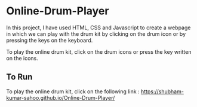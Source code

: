 # Online-Drum-Player
In this project, I have used HTML, CSS and Javascript to create a webpage in which we can play with the drum kit by clicking on the drum icon or by pressing the keys on the keyboard.  

To play the online drum kit, click on the drum icons or press the key written on the icons.

## To Run
To play the online drum kit, click on the following link : https://shubham-kumar-sahoo.github.io/Online-Drum-Player/
